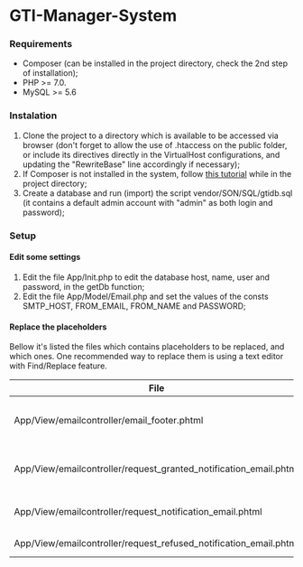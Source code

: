 # GTI-Manager-System

### Requirements

* Composer (can be installed in the project directory, check the 2nd step of installation);
* PHP >= 7.0.
* MySQL >= 5.6

### Instalation

1. Clone the project to a directory which is available to be accessed via browser (don't forget to allow the use of .htaccess on the public folder, or include its directives directly in the VirtualHost configurations, and updating the "RewriteBase" line accordingly if necessary);
2. If Composer is not installed in the system, follow [this tutorial](https://getcomposer.org/download/) while in the project directory;
3. Create a database and run (import) the script vendor/SON/SQL/gtidb.sql (it contains a default admin account with "admin" as both login and password);

### Setup

#### Edit some settings

1. Edit the file App/Init.php to edit the database host, name, user and password, in the getDb function;
2. Edit the file App/Model/Email.php and set the values of the consts SMTP_HOST, FROM_EMAIL, FROM_NAME and PASSWORD;

#### Replace the placeholders

Bellow it's listed the files which contains placeholders to be replaced, and which ones. One recommended way to replace them is using a text editor with Find/Replace feature.

| File | Placeholders |
| ---  |     ---      |
| App/View/emailcontroller/email_footer.phtml | PLACEHOLDER_ENTITY_NAME; PLACEHOLDER_TELEPHONE_NUMBER; PLACEHOLDER_TELEPHONE_EXTENSION; PLACEHOLDER_EMAIL |
| App/View/emailcontroller/request_granted_notification_email.phtml | PLACEHOLDER_ENTITY_LOGO; PLACEHOLDER_ENTITY_LOGO_ALT; PLACEHOLDER_BANNER_REQUEST_GRANTED_IMG; PLACEHOLDER_PLATFORM_URL |
| App/View/emailcontroller/request_notification_email.phtml | PLACEHOLDER_ENTITY_LOGO; PLACEHOLDER_ENTITY_LOGO_ALT; PLACEHOLDER_PLATFORM_NAME |
| App/View/emailcontroller/request_refused_notification_email.phtml | PLACEHOLDER_ENTITY_LOGO; PLACEHOLDER_ENTITY_LOGO_ALT |
